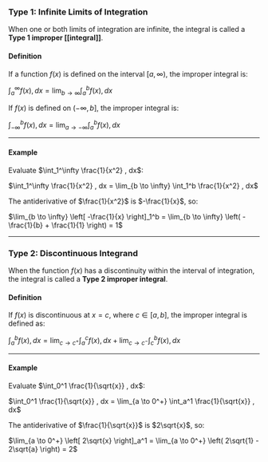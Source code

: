 ### **Type 1: Infinite Limits of Integration**

When one or both limits of integration are infinite, the integral is called a **Type 1 improper [[integral]]**.

#### Definition

If a function $f(x)$ is defined on the interval $[a, \infty)$, the improper integral is:

$\int_a^\infty f(x) , dx = \lim_{b \to \infty} \int_a^b f(x) , dx$

If $f(x)$ is defined on $(-\infty, b]$, the improper integral is:

$\int_{-\infty}^b f(x) , dx = \lim_{a \to -\infty} \int_a^b f(x) , dx$

---

#### Example

Evaluate $\int_1^\infty \frac{1}{x^2} , dx$:

$\int_1^\infty \frac{1}{x^2} , dx = \lim_{b \to \infty} \int_1^b \frac{1}{x^2} , dx$

The antiderivative of $\frac{1}{x^2}$ is $-\frac{1}{x}$, so:

$\lim_{b \to \infty} \left[ -\frac{1}{x} \right]_1^b = \lim_{b \to \infty} \left( -\frac{1}{b} + \frac{1}{1} \right) = 1$

---

### **Type 2: Discontinuous Integrand**

When the function $f(x)$ has a discontinuity within the interval of integration, the integral is called a **Type 2 improper integral**.

#### Definition

If $f(x)$ is discontinuous at $x = c$, where $c \in [a, b]$, the improper integral is defined as:

$\int_a^b f(x) , dx = \lim_{c \to c^+} \int_a^c f(x) , dx + \lim_{c \to c^-} \int_c^b f(x) , dx$

---

#### Example

Evaluate $\int_0^1 \frac{1}{\sqrt{x}} , dx$:

$\int_0^1 \frac{1}{\sqrt{x}} , dx = \lim_{a \to 0^+} \int_a^1 \frac{1}{\sqrt{x}} , dx$

The antiderivative of $\frac{1}{\sqrt{x}}$ is $2\sqrt{x}$, so:

$\lim_{a \to 0^+} \left[ 2\sqrt{x} \right]_a^1 = \lim_{a \to 0^+} \left( 2\sqrt{1} - 2\sqrt{a} \right) = 2$